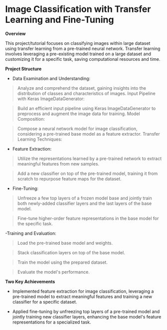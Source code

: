 # Image Classification with Transfer Learning and Fine-Tuning


**Overview**

This project/tutorial focuses on classifying images within large dataset using transfer learning from a pre-trained neural network. Transfer learning involves leveraging a pre-existing model trained on a large dataset and customizing it for a specific task, saving computational resources and time.


**Project Structure**

- Data Examination and Understanding:

> Analyze and comprehend the dataset, gaining insights into the distribution of classes and characteristics of images.
Input Pipeline with Keras ImageDataGenerator:

> Build an efficient input pipeline using Keras ImageDataGenerator to preprocess and augment the image data for training.
Model Composition:

> Compose a neural network model for image classification, considering a pre-trained base model as a feature extractor.
Transfer Learning Techniques:

- Feature Extraction:

> Utilize the representations learned by a pre-trained network to extract meaningful features from new samples.

> Add a new classifier on top of the pre-trained model, training it from scratch to repurpose feature maps for the dataset.

- Fine-Tuning:

> Unfreeze a few top layers of a frozen model base and jointly train both newly-added classifier layers and the last layers of the base model.

> Fine-tune higher-order feature representations in the base model for the specific task.

-Training and Evaluation:

> Load the pre-trained base model and weights.

> Stack classification layers on top of the base model.

> Train the model using the prepared dataset.

> Evaluate the model's performance.


**Two Key Achievements**
- Implemented feature extraction for image classification, leveraging a pre-trained model to extract meaningful features and training a new classifier for a specific dataset.
  
- Applied fine-tuning by unfreezing top layers of a pre-trained model and jointly training new classifier layers, enhancing the base model's feature representations for a specialized task.

